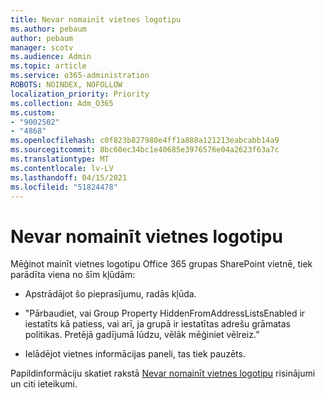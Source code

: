 ```yaml
---
title: Nevar nomainīt vietnes logotipu
ms.author: pebaum
author: pebaum
manager: scotv
ms.audience: Admin
ms.topic: article
ms.service: o365-administration
ROBOTS: NOINDEX, NOFOLLOW
localization_priority: Priority
ms.collection: Adm_O365
ms.custom:
- "9002502"
- "4868"
ms.openlocfilehash: c0f823b827980e4ff1a888a121213eabcabb14a9
ms.sourcegitcommit: 8bc60ec34bc1e40685e3976576e04a2623f63a7c
ms.translationtype: MT
ms.contentlocale: lv-LV
ms.lasthandoff: 04/15/2021
ms.locfileid: "51824478"
---
```

# <a name="unable-to-change-site-logo"></a>Nevar nomainīt vietnes logotipu

Mēģinot mainīt vietnes logotipu Office 365 grupas SharePoint vietnē, tiek parādīta viena no šīm kļūdām:

- Apstrādājot šo pieprasījumu, radās kļūda.

- "Pārbaudiet, vai Group Property HiddenFromAddressListsEnabled ir iestatīts kā patiess, vai arī, ja grupā ir iestatītas adrešu grāmatas politikas. Pretējā gadījumā lūdzu, vēlāk mēģiniet vēlreiz.”

- Ielādējot vietnes informācijas paneli, tas tiek pauzēts.

Papildinformāciju skatiet rakstā [Nevar nomainīt vietnes logotipu](https://docs.microsoft.com/sharepoint/troubleshoot/sites/error-when-changing-o365-site-logo) risinājumi un citi ieteikumi.
